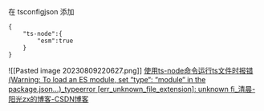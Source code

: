 在 tsconfigjson 添加
```
{
	"ts-node":{
		"esm":true
	}
}
```
![[Pasted image 20230809220627.png]]
[使用ts-node命令运行ts文件时报错(Warning: To load an ES module, set “type“: “module“ in the package.json...)\_typeerror [err\_unknown\_file\_extension]: unknown fi\_清晨-阳光zx的博客-CSDN博客](https://blog.csdn.net/pro_fan/article/details/124987158)